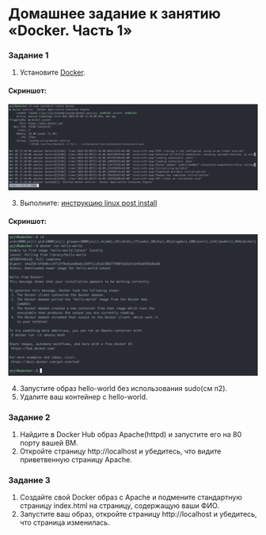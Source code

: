 # Домашнее задание к занятию «Docker. Часть 1»


### Задание 1  

1. Установите [Docker](https://www.docker.com/).
#### Скриншот:
![1](https://github.com/yojihc/netology-Virtualization/blob/6-03-Docker-Part-1/pics/01.png?raw=true)

3. Выполните: [инструкцию linux post install](https://docs.docker.com/engine/install/linux-postinstall/) 
#### Скриншот:
![2](https://github.com/yojihc/netology-Virtualization/blob/6-03-Docker-Part-1/pics/02.png?raw=true)

4. Запустите образ hello-world  без использования sudo(см п2).
5. Удалите ваш контейнер с hello-world.

### Задание 2

1. Найдите в Docker Hub образ Apache(httpd) и запустите его на 80 порту вашей ВМ.
2. Откройте страницу http://localhost и убедитесь, что видите приветвенную страницу Apache.

### Задание 3

1. Создайте свой Docker образ с Apache и подмените стандартную страницу index.html на страницу, содержащую ваши ФИО.
2. Запустите ваш образ, откройте страницу http://localhost и убедитесь, что страница изменилась.
